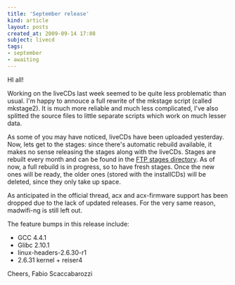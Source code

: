 ```yaml
---
title: 'September release'
kind: article
layout: posts
created_at: 2009-09-14 17:08
subject: livecd
tags:
- september
- awaiting
---
```

HI all!

Working on the liveCDs last week seemed to be quite less problematic than usual.
I'm happy to annouce a full rewrite of the mkstage script (called mkstage2). It is much more reliable and much less complicated, I've also splitted the source files to little separate scripts which work on much lesser data.

<!--MORE-->

As some of you may have noticed, liveCDs have been uploaded yesterday. Now, lets get to the stages: since there's automatic rebuild available, it makes no sense releasing the stages along with the liveCDs. Stages are rebuilt every month and can be found in the [FTP stages directory](ftp://ftp.faskatech.net/stages/). As of now, a full rebuild is in progress, so to have fresh stages. Once the new ones will be ready, the older ones (stored with the installCDs) will be deleted, since they only take up space.

As anticipated in the official thread, acx and acx-firmware support has been dropped due to the lack of updated releases. For the very same reason, madwifi-ng is still left out.

The feature bumps in this release include:

* GCC 4.4.1
* Glibc 2.10.1
* linux-headers-2.6.30-r1
* 2.6.31 kernel + reiser4

Cheers,
Fabio Scaccabarozzi
